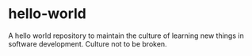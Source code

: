 # hello-world
A hello world repository to maintain the culture of learning new things in software development.
Culture not to be broken.
